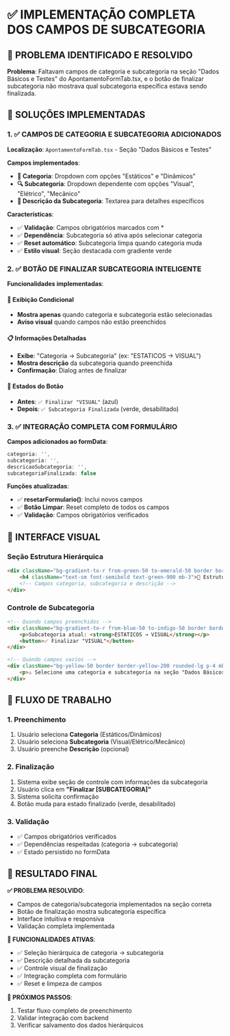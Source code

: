 # ✅ IMPLEMENTAÇÃO COMPLETA DOS CAMPOS DE SUBCATEGORIA

## 🎯 **PROBLEMA IDENTIFICADO E RESOLVIDO**

**Problema**: Faltavam campos de categoria e subcategoria na seção "Dados Básicos e Testes" do ApontamentoFormTab.tsx, e o botão de finalizar subcategoria não mostrava qual subcategoria específica estava sendo finalizada.

## 🚀 **SOLUÇÕES IMPLEMENTADAS**

### **1. ✅ CAMPOS DE CATEGORIA E SUBCATEGORIA ADICIONADOS**

**Localização**: `ApontamentoFormTab.tsx` - Seção "Dados Básicos e Testes"

**Campos implementados**:
- **📂 Categoria**: Dropdown com opções "Estáticos" e "Dinâmicos"
- **🔍 Subcategoria**: Dropdown dependente com opções "Visual", "Elétrico", "Mecânico"
- **📝 Descrição da Subcategoria**: Textarea para detalhes específicos

**Características**:
- ✅ **Validação**: Campos obrigatórios marcados com *
- ✅ **Dependência**: Subcategoria só ativa após selecionar categoria
- ✅ **Reset automático**: Subcategoria limpa quando categoria muda
- ✅ **Estilo visual**: Seção destacada com gradiente verde

### **2. ✅ BOTÃO DE FINALIZAR SUBCATEGORIA INTELIGENTE**

**Funcionalidades implementadas**:

#### **🎯 Exibição Condicional**
- **Mostra apenas** quando categoria e subcategoria estão selecionadas
- **Aviso visual** quando campos não estão preenchidos

#### **📋 Informações Detalhadas**
- **Exibe**: "Categoria → Subcategoria" (ex: "ESTATICOS → VISUAL")
- **Mostra descrição** da subcategoria quando preenchida
- **Confirmação**: Dialog antes de finalizar

#### **🔄 Estados do Botão**
- **Antes**: `✅ Finalizar "VISUAL"` (azul)
- **Depois**: `✅ Subcategoria Finalizada` (verde, desabilitado)

### **3. ✅ INTEGRAÇÃO COMPLETA COM FORMULÁRIO**

**Campos adicionados ao formData**:
```typescript
categoria: '',
subcategoria: '',
descricaoSubcategoria: '',
subcategoriaFinalizada: false
```

**Funções atualizadas**:
- ✅ **resetarFormulario()**: Inclui novos campos
- ✅ **Botão Limpar**: Reset completo de todos os campos
- ✅ **Validação**: Campos obrigatórios verificados

## 🎨 **INTERFACE VISUAL**

### **Seção Estrutura Hierárquica**
```html
<div className="bg-gradient-to-r from-green-50 to-emerald-50 border border-green-200 rounded-lg p-4">
    <h4 className="text-sm font-semibold text-green-900 mb-3">🎯 Estrutura Hierárquica</h4>
    <!-- Campos categoria, subcategoria e descrição -->
</div>
```

### **Controle de Subcategoria**
```html
<!-- Quando campos preenchidos -->
<div className="bg-gradient-to-r from-blue-50 to-indigo-50 border border-blue-200 rounded-lg p-4 mb-4">
    <p>Subcategoria atual: <strong>ESTATICOS → VISUAL</strong></p>
    <button>✅ Finalizar "VISUAL"</button>
</div>

<!-- Quando campos vazios -->
<div className="bg-yellow-50 border border-yellow-200 rounded-lg p-4 mb-4">
    <p>⚠️ Selecione uma categoria e subcategoria na seção "Dados Básicos e Testes"</p>
</div>
```

## 🔧 **FLUXO DE TRABALHO**

### **1. Preenchimento**
1. Usuário seleciona **Categoria** (Estáticos/Dinâmicos)
2. Usuário seleciona **Subcategoria** (Visual/Elétrico/Mecânico)
3. Usuário preenche **Descrição** (opcional)

### **2. Finalização**
1. Sistema exibe seção de controle com informações da subcategoria
2. Usuário clica em **"Finalizar [SUBCATEGORIA]"**
3. Sistema solicita confirmação
4. Botão muda para estado finalizado (verde, desabilitado)

### **3. Validação**
- ✅ Campos obrigatórios verificados
- ✅ Dependências respeitadas (categoria → subcategoria)
- ✅ Estado persistido no formData

## 🎉 **RESULTADO FINAL**

**✅ PROBLEMA RESOLVIDO**: 
- Campos de categoria/subcategoria implementados na seção correta
- Botão de finalização mostra subcategoria específica
- Interface intuitiva e responsiva
- Validação completa implementada

**🚀 FUNCIONALIDADES ATIVAS**:
- ✅ Seleção hierárquica de categoria → subcategoria
- ✅ Descrição detalhada da subcategoria
- ✅ Controle visual de finalização
- ✅ Integração completa com formulário
- ✅ Reset e limpeza de campos

**🎯 PRÓXIMOS PASSOS**:
1. Testar fluxo completo de preenchimento
2. Validar integração com backend
3. Verificar salvamento dos dados hierárquicos

